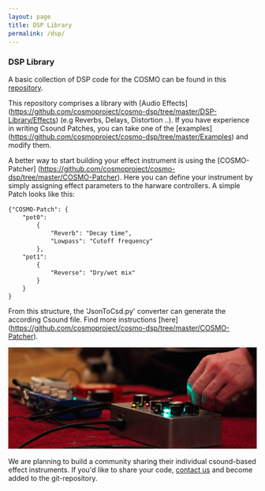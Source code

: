 ```yaml
---
layout: page
title: DSP Library
permalink: /dsp/
---
```


### DSP Library
A basic collection of DSP code for the COSMO can be found in this [repository](https://github.com/cosmoproject/cosmo-dsp).

This repository comprises a library with [Audio Effects] (https://github.com/cosmoproject/cosmo-dsp/tree/master/DSP-Library/Effects) (e.g Reverbs, Delays, Distortion ..). If you have experience in writing Csound Patches, you can take one of the [examples] (https://github.com/cosmoproject/cosmo-dsp/tree/master/Examples) and modify them.

A better way to start building your effect instrument is using the [COSMO-Patcher] (https://github.com/cosmoproject/cosmo-dsp/tree/master/COSMO-Patcher). Here you can define your instrument by simply assigning effect parameters to the harware controllers. A simple Patch looks like this:

    {"COSMO-Patch": {
        "pot0":
            {
                "Reverb": "Decay time",
                "Lowpass": "Cutoff frequency"
            },
        "pot1":
            {
                "Reverse": "Dry/wet mix"
            }
        }
    }
    
From this structure, the 'JsonToCsd.py' converter can generate the according Csound file. Find more instructions [here] (https://github.com/cosmoproject/cosmo-dsp/tree/master/COSMO-Patcher).


![alt text](/images/Live_01.png "Live-01")

 We are planning to build a community sharing their individual csound-based effect instruments. If you'd like to share your code, [contact us](mailto:csoundonstage@gmail.com) and become added to the git-repository.
